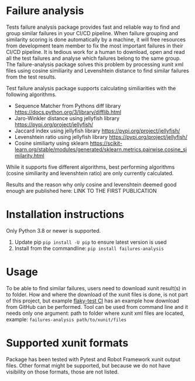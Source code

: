 # Failure analysis
Tests failure analysis package provides fast and reliable way to find and group similar failures in your CI/CD
pipeline. When failure grouping and similarity scoring is done automatically by a machine, it will free
resources from development team member to fix the most important failures in their CI/CD pipeline. It is tedious
work for a human to download, open and read all the test failures and analyse which failures belong to the same group.
The failure-analysis package solves this problem by processing xunit xml files using cosine similiarity and Levenshtein distance to find similar
failures from the test results.

Test failure analysis package supports calculating similiarities with the following algorithms. 

- Sequence Matcher from Pythons diff library https://docs.python.org/3/library/difflib.html
- Jaro-Winkler distance using jellyfish library https://pypi.org/project/jellyfish/
- Jaccard index using jellyfish library https://pypi.org/project/jellyfish/
- Levenshtein ratio using jellyfish library https://pypi.org/project/jellyfish/
- Cosine similiarty using sklearn https://scikit-learn.org/stable/modules/generated/sklearn.metrics.pairwise.cosine_similarity.html

While it supports five different algorithms, best performing algorithms (cosine similiarity and levenshtein ratio) are only currently calculated.

Results and the reason why only cosine and levenshtein deemed good enough are published here: LINK TO THE FIRST PUBLICATION

# Installation instructions

Only Python 3.8 or newer is supported.

1. Update pip `pip install -U pip` to ensure latest version is used
2. Install from the commandline: `pip install failures-analysis`

# Usage
To be able to find similar failures, users need to download xunit result(s) in to folder. How and where the download of
the xunit files is done, is not part of this project, but example
[flaky-test CI](https://github.com/F-Secure/flaky-test-ci/blob/main/download_artifacts.py) has an example
how download from GitHub can be performed. Tool can be used from command line and it needs only one argument:
path to folder where xunit xml files are located, example: 
`failures-analysis path/to/xunit/files`

# Supported xunit formats
Package has been tested with Pytest and Robot Framework xunit output files. Other format might be supported,
but because we do not have visibility on those formats, those are not listed.

